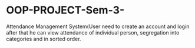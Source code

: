 # OOP-PROJECT-Sem-3-
Attendance Management System(User need to create an account and login after that he can view attendance of individual person, segregation into categories and in sorted order.
